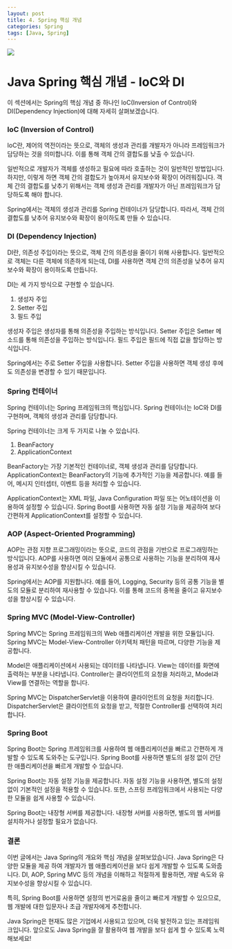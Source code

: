```yaml
---
layout: post
title: 4. Spring 핵심 개념
categories: Spring
tags: [Java, Spring]
---
```


<img src="https://github.com/L-Hyun/L-Hyun.github.io/blob/main/assets/img/headers/Spring.png?raw=true" />

# Java Spring 핵심 개념 - IoC와 DI

이 섹션에서는 Spring의 핵심 개념 중 하나인 IoC(Inversion of Control)와 DI(Dependency Injection)에 대해 자세히 살펴보겠습니다.

### IoC (Inversion of Control)

IoC란, 제어의 역전이라는 뜻으로, 객체의 생성과 관리를 개발자가 아니라 프레임워크가 담당하는 것을 의미합니다. 이를 통해 객체 간의 결합도를 낮출 수 있습니다.

일반적으로 개발자가 객체를 생성하고 필요에 따라 호출하는 것이 일반적인 방법입니다. 하지만, 이렇게 하면 객체 간의 결합도가 높아져서 유지보수와 확장이 어려워집니다. 객체 간의 결합도를 낮추기 위해서는 객체 생성과 관리를 개발자가 아닌 프레임워크가 담당하도록 해야 합니다.

Spring에서는 객체의 생성과 관리를 Spring 컨테이너가 담당합니다. 따라서, 객체 간의 결합도를 낮추어 유지보수와 확장이 용이하도록 만들 수 있습니다.

### DI (Dependency Injection)

DI란, 의존성 주입이라는 뜻으로, 객체 간의 의존성을 줄이기 위해 사용합니다. 일반적으로 객체는 다른 객체에 의존하게 되는데, DI를 사용하면 객체 간의 의존성을 낮추어 유지보수와 확장이 용이하도록 만듭니다.

DI는 세 가지 방식으로 구현할 수 있습니다.

1. 생성자 주입
2. Setter 주입
3. 필드 주입

생성자 주입은 생성자를 통해 의존성을 주입하는 방식입니다. Setter 주입은 Setter 메소드를 통해 의존성을 주입하는 방식입니다. 필드 주입은 필드에 직접 값을 할당하는 방식입니다.

Spring에서는 주로 Setter 주입을 사용합니다. Setter 주입을 사용하면 객체 생성 후에도 의존성을 변경할 수 있기 때문입니다.

### Spring 컨테이너

Spring 컨테이너는 Spring 프레임워크의 핵심입니다. Spring 컨테이너는 IoC와 DI를 구현하며, 객체의 생성과 관리를 담당합니다.

Spring 컨테이너는 크게 두 가지로 나눌 수 있습니다.

1. BeanFactory
2. ApplicationContext

BeanFactory는 가장 기본적인 컨테이너로, 객체 생성과 관리를 담당합니다. ApplicationContext는 BeanFactory의 기능에 추가적인 기능을 제공합니다. 예를 들어, 메시지 인터셉터, 이벤트 등을 처리할 수 있습니다.

ApplicationContext는 XML 파일, Java Configuration 파일 또는 어노테이션을 이용하여 설정할 수 있습니다. Spring Boot를 사용하면 자동 설정 기능을 제공하여 보다 간편하게 ApplicationContext를 설정할 수 있습니다.

### AOP (Aspect-Oriented Programming)

AOP는 관점 지향 프로그래밍이라는 뜻으로, 코드의 관점을 기반으로 프로그래밍하는 방식입니다. AOP를 사용하면 여러 모듈에서 공통으로 사용하는 기능을 분리하여 재사용성과 유지보수성을 향상시킬 수 있습니다.

Spring에서는 AOP를 지원합니다. 예를 들어, Logging, Security 등의 공통 기능을 별도의 모듈로 분리하여 재사용할 수 있습니다. 이를 통해 코드의 중복을 줄이고 유지보수성을 향상시킬 수 있습니다.

### Spring MVC (Model-View-Controller)

Spring MVC는 Spring 프레임워크의 Web 애플리케이션 개발을 위한 모듈입니다. Spring MVC는 Model-View-Controller 아키텍처 패턴을 따르며, 다양한 기능을 제공합니다.

Model은 애플리케이션에서 사용되는 데이터를 나타냅니다. View는 데이터를 화면에 출력하는 부분을 나타냅니다. Controller는 클라이언트의 요청을 처리하고, Model과 View를 연결하는 역할을 합니다.

Spring MVC는 DispatcherServlet을 이용하여 클라이언트의 요청을 처리합니다. DispatcherServlet은 클라이언트의 요청을 받고, 적절한 Controller를 선택하여 처리합니다.

### Spring Boot

Spring Boot는 Spring 프레임워크를 사용하여 웹 애플리케이션을 빠르고 간편하게 개발할 수 있도록 도와주는 도구입니다. Spring Boot를 사용하면 별도의 설정 없이 간단한 애플리케이션을 빠르게 개발할 수 있습니다.

Spring Boot는 자동 설정 기능을 제공합니다. 자동 설정 기능을 사용하면, 별도의 설정 없이 기본적인 설정을 적용할 수 있습니다. 또한, 스프링 프레임워크에서 사용되는 다양한 모듈을 쉽게 사용할 수 있습니다.

Spring Boot는 내장형 서버를 제공합니다. 내장형 서버를 사용하면, 별도의 웹 서버를 설치하거나 설정할 필요가 없습니다.

### 결론

이번 글에서는 Java Spring의 개요와 핵심 개념을 살펴보았습니다. Java Spring은 다양한 모듈을 제공 하여 개발자가 웹 애플리케이션을 보다 쉽게 개발할 수 있도록 도와줍니다. DI, AOP, Spring MVC 등의 개념을 이해하고 적절하게 활용하면, 개발 속도와 유지보수성을 향상시킬 수 있습니다.

특히, Spring Boot를 사용하면 설정의 번거로움을 줄이고 빠르게 개발할 수 있으므로, 웹 개발에 대한 입문자나 초급 개발자에게 추천합니다.

Java Spring은 현재도 많은 기업에서 사용되고 있으며, 더욱 발전하고 있는 프레임워크입니다. 앞으로도 Java Spring을 잘 활용하여 웹 개발을 보다 쉽게 할 수 있도록 노력해보세요!
